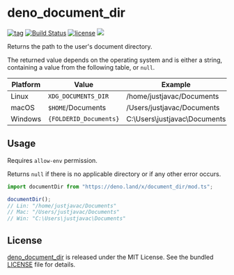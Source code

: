 # deno_document_dir

[![tag](https://img.shields.io/github/release/justjavac/deno_document_dir)](https://github.com/justjavac/deno_document_dir/releases)
[![Build Status](https://github.com/justjavac/deno_document_dir/workflows/ci/badge.svg?branch=master)](https://github.com/justjavac/deno_document_dir/actions)
[![license](https://img.shields.io/github/license/justjavac/deno_document_dir)](https://github.com/justjavac/deno_document_dir/blob/master/LICENSE)
[![](https://img.shields.io/badge/deno-v1.3-green.svg)](https://github.com/denoland/deno)

Returns the path to the user's document directory.

The returned value depends on the operating system and is either a string,
containing a value from the following table, or `null`.

|Platform | Value                  | Example                      |
| ------- | ---------------------- | ---------------------------- |
| Linux   | `XDG_DOCUMENTS_DIR`    | /home/justjavac/Documents    |
| macOS   | `$HOME`/Documents      | /Users/justjavac/Documents   |
| Windows | `{FOLDERID_Documents}` | C:\Users\justjavac\Documents |

## Usage

Requires `allow-env` permission.

Returns `null` if there is no applicable directory or if any other error occurs.

```ts
import documentDir from "https://deno.land/x/document_dir/mod.ts";

documentDir();
// Lin: "/home/justjavac/Documents"
// Mac: "/Users/justjavac/Documents"
// Win: "C:\Users\justjavac\Documents"
```

## License

[deno_document_dir](https://github.com/justjavac/deno_document_dir) is released under the MIT License. See the bundled [LICENSE](./LICENSE) file for details.
